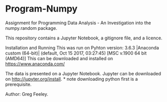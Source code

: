 # Program-Numpy

Assignment for Programming Data Analysis - An Investigation into the numpy.random package.

This repository contains a Jupyter Notebook, a gitignore file, and a licence.

Installation and Running
This was run on Pyhton version: 3.6.3 |Anaconda custom (64-bit)| (default, Oct 15 2017, 03:27:45) [MSC v.1900 64 bit (AMD64)] This can be downloaded and installed on https://www.anaconda.com/ 

The data is presented on a Jupyter Notebook. Jupyter can be downloaded on http://jupyter.org/install. * note downloading python first is a prerequisite.

Author: Greg Feeley.
